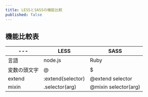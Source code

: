 ```yaml
---
title: LESSとSASSの機能比較
published: false
---
```


## 機能比較表

---|LESS|SASS
---|---|---
言語|node.js|Ruby
変数の頭文字|@|$
extend|:extend(selector)|@extend selector
mixin|.selector(arg)|@mixin selector(arg)